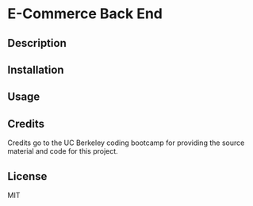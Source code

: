 # E-Commerce Back End

## Description


## Installation
 

## Usage


## Credits
Credits go to the UC Berkeley coding bootcamp for providing the source material and code for this project.

## License

MIT
